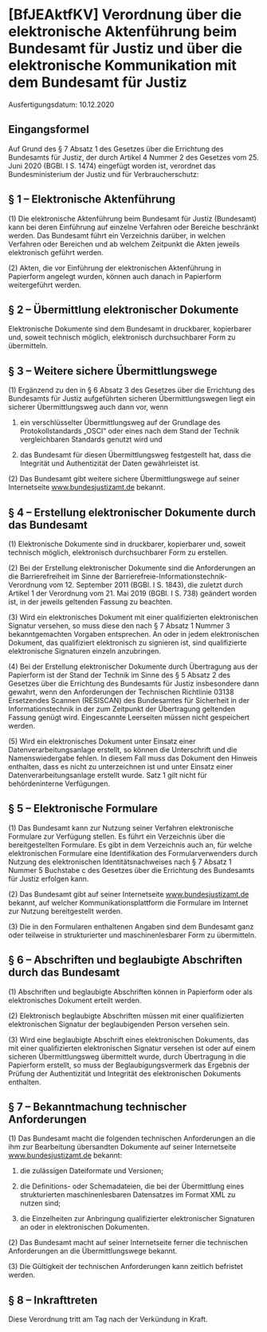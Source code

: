 # [BfJEAktfKV] Verordnung über die elektronische Aktenführung beim Bundesamt für Justiz und über die elektronische Kommunikation mit dem Bundesamt für Justiz

Ausfertigungsdatum: 10.12.2020

 

## Eingangsformel

Auf Grund des § 7 Absatz 1 des Gesetzes über die Errichtung des Bundesamts für Justiz, der durch Artikel 4 Nummer 2 des Gesetzes vom 25. Juni 2020 (BGBl. I S. 1474) eingefügt worden ist, verordnet das Bundesministerium der Justiz und für Verbraucherschutz:


## § 1 – Elektronische Aktenführung

(1) Die elektronische Aktenführung beim Bundesamt für Justiz (Bundesamt) kann bei deren Einführung auf einzelne Verfahren oder Bereiche beschränkt werden. Das Bundesamt führt ein Verzeichnis darüber, in welchen Verfahren oder Bereichen und ab welchem Zeitpunkt die Akten jeweils elektronisch geführt werden.

(2) Akten, die vor Einführung der elektronischen Aktenführung in Papierform angelegt wurden, können auch danach in Papierform weitergeführt werden.


## § 2 – Übermittlung elektronischer Dokumente

Elektronische Dokumente sind dem Bundesamt in druckbarer, kopierbarer und, soweit technisch möglich, elektronisch durchsuchbarer Form zu übermitteln.


## § 3 – Weitere sichere Übermittlungswege

(1) Ergänzend zu den in § 6 Absatz 3 des Gesetzes über die Errichtung des Bundesamts für Justiz aufgeführten sicheren Übermittlungswegen liegt ein sicherer Übermittlungsweg auch dann vor, wenn

1. ein verschlüsselter Übermittlungsweg auf der Grundlage des Protokollstandards „OSCI“ oder eines nach dem Stand der Technik vergleichbaren Standards genutzt wird und

2. das Bundesamt für diesen Übermittlungsweg festgestellt hat, dass die Integrität und Authentizität der Daten gewährleistet ist.

(2) Das Bundesamt gibt weitere sichere Übermittlungswege auf seiner Internetseite www.bundesjustizamt.de bekannt.


## § 4 – Erstellung elektronischer Dokumente durch das Bundesamt

(1) Elektronische Dokumente sind in druckbarer, kopierbarer und, soweit technisch möglich, elektronisch durchsuchbarer Form zu erstellen.

(2) Bei der Erstellung elektronischer Dokumente sind die Anforderungen an die Barrierefreiheit im Sinne der Barrierefreie-Informationstechnik-Verordnung vom 12. September 2011 (BGBl. I S. 1843), die zuletzt durch Artikel 1 der Verordnung vom 21. Mai 2019 (BGBl. I S. 738) geändert worden ist, in der jeweils geltenden Fassung zu beachten.

(3) Wird ein elektronisches Dokument mit einer qualifizierten elektronischen Signatur versehen, so muss diese den nach § 7 Absatz 1 Nummer 3 bekanntgemachten Vorgaben entsprechen. An oder in jedem elektronischen Dokument, das qualifiziert elektronisch zu signieren ist, sind qualifizierte elektronische Signaturen einzeln anzubringen.

(4) Bei der Erstellung elektronischer Dokumente durch Übertragung aus der Papierform ist der Stand der Technik im Sinne des § 5 Absatz 2 des Gesetzes über die Errichtung des Bundesamts für Justiz insbesondere dann gewahrt, wenn den Anforderungen der Technischen Richtlinie 03138 Ersetzendes Scannen (RESISCAN) des Bundesamtes für Sicherheit in der Informationstechnik in der zum Zeitpunkt der Übertragung geltenden Fassung genügt wird. Eingescannte Leerseiten müssen nicht gespeichert werden.

(5) Wird ein elektronisches Dokument unter Einsatz einer Datenverarbeitungsanlage erstellt, so können die Unterschrift und die Namenswiedergabe fehlen. In diesem Fall muss das Dokument den Hinweis enthalten, dass es nicht zu unterzeichnen ist und unter Einsatz einer Datenverarbeitungsanlage erstellt wurde. Satz 1 gilt nicht für behördeninterne Verfügungen.


## § 5 – Elektronische Formulare

(1) Das Bundesamt kann zur Nutzung seiner Verfahren elektronische Formulare zur Verfügung stellen. Es führt ein Verzeichnis über die bereitgestellten Formulare. Es gibt in dem Verzeichnis auch an, für welche elektronischen Formulare eine Identifikation des Formularverwenders durch Nutzung des elektronischen Identitätsnachweises nach § 7 Absatz 1 Nummer 5 Buchstabe c des Gesetzes über die Errichtung des Bundesamts für Justiz erfolgen kann.

(2) Das Bundesamt gibt auf seiner Internetseite www.bundesjustizamt.de bekannt, auf welcher Kommunikationsplattform die Formulare im Internet zur Nutzung bereitgestellt werden.

(3) Die in den Formularen enthaltenen Angaben sind dem Bundesamt ganz oder teilweise in strukturierter und maschinenlesbarer Form zu übermitteln.


## § 6 – Abschriften und beglaubigte Abschriften durch das Bundesamt

(1) Abschriften und beglaubigte Abschriften können in Papierform oder als elektronisches Dokument erteilt werden.

(2) Elektronisch beglaubigte Abschriften müssen mit einer qualifizierten elektronischen Signatur der beglaubigenden Person versehen sein.

(3) Wird eine beglaubigte Abschrift eines elektronischen Dokuments, das mit einer qualifizierten elektronischen Signatur versehen ist oder auf einem sicheren Übermittlungsweg übermittelt wurde, durch Übertragung in die Papierform erstellt, so muss der Beglaubigungsvermerk das Ergebnis der Prüfung der Authentizität und Integrität des elektronischen Dokuments enthalten.


## § 7 – Bekanntmachung technischer Anforderungen

(1) Das Bundesamt macht die folgenden technischen Anforderungen an die ihm zur Bearbeitung übersandten Dokumente auf seiner Internetseite www.bundesjustizamt.de bekannt:

1. die zulässigen Dateiformate und Versionen;

2. die Definitions- oder Schemadateien, die bei der Übermittlung eines strukturierten maschinenlesbaren Datensatzes im Format XML zu nutzen sind;

3. die Einzelheiten zur Anbringung qualifizierter elektronischer Signaturen an oder in elektronischen Dokumenten.

(2) Das Bundesamt macht auf seiner Internetseite ferner die technischen Anforderungen an die Übermittlungswege bekannt.

(3) Die Gültigkeit der technischen Anforderungen kann zeitlich befristet werden.


## § 8 – Inkrafttreten

Diese Verordnung tritt am Tag nach der Verkündung in Kraft.
